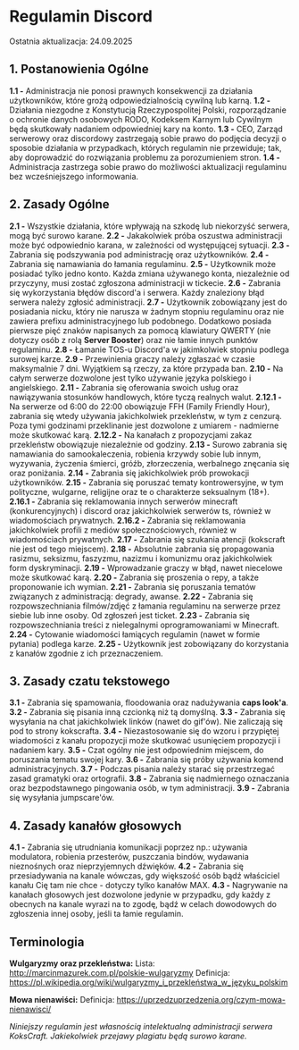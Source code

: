 # Regulamin Discord

Ostatnia aktualizacja: 24.09.2025

## 1. Postanowienia Ogólne

**1.1 -** Administracja nie ponosi prawnych konsekwencji za działania użytkowników, które grożą odpowiedzialnością cywilną lub karną.
**1.2 -** Działania niezgodne z Konstytucją Rzeczypospolitej Polski, rozporządzanie o ochronie danych osobowych RODO, Kodeksem Karnym lub Cywilnym będą skutkowały nadaniem odpowiedniej kary na konto.
**1.3 -** CEO, Zarząd serwerowy oraz discordowy zastrzegają sobie prawo do podjęcia decyzji o sposobie działania w przypadkach, których regulamin nie przewiduje; tak, aby doprowadzić do rozwiązania problemu za porozumieniem stron.
**1.4 -** Administracja zastrzega sobie prawo do możliwości aktualizacji regulaminu bez wcześniejszego informowania.

## 2. Zasady Ogólne

**2.1 -** Wszystkie działania, które wpływają na szkodę lub niekorzyść serwera, mogą być surowo karane.
**2.2 -** Jakakolwiek próba oszustwa administracji może być odpowiednio karana, w zależności od występującej sytuacji.
**2.3 -** Zabrania się podszywania pod administrację oraz użytkowników.
**2.4 -** Zabrania się namawiania do łamania regulaminu.
**2.5 -** Użytkownik może posiadać tylko jedno konto. Każda zmiana używanego konta, niezależnie od przyczyny, musi zostać zgłoszona administracji w tickecie.
**2.6 -** Zabrania się wykorzystania błędów discord'a i serwera. Każdy znaleziony błąd serwera należy zgłosić administracji.
**2.7 -** Użytkownik zobowiązany jest do posiadania nicku, który nie narusza w żadnym stopniu regulaminu oraz nie zawiera prefixu administracyjnego lub podobnego. Dodatkowo posiada pierwsze pięć znaków napisanych za pomocą klawiatury QWERTY (nie dotyczy osób z rolą **Server Booster**) oraz nie łamie innych punktów regulaminu.
**2.8 -** Łamanie TOS-u Discord'a w jakimkolwiek stopniu podlega surowej karze.
**2.9 -** Przewinienia graczy należy zgłaszać w czasie maksymalnie 7 dni. Wyjątkiem są rzeczy, za które przypada ban.
**2.10 -** Na całym serwerze dozwolone jest tylko używanie języka polskiego i angielskiego.
**2.11 -** Zabrania się oferowania swoich usług oraz nawiązywania stosunków handlowych, które tyczą realnych walut.
**2.12.1 -** Na serwerze od 6:00 do 22:00 obowiązuje FFH (Family Friendly Hour), zabrania się wtedy używania jakichkolwiek przekleństw, w tym z cenzurą. Poza tymi godzinami przeklinanie jest dozwolone z umiarem - nadmierne może skutkować karą.
**2.12.2 -** Na kanałach z propozycjami zakaz przekleństw obowiązuje niezależnie od godziny.
**2.13 -** Surowo zabrania się namawiania do samookaleczenia, robienia krzywdy sobie lub innym, wyzywania, życzenia śmierci, gróźb, złorzeczenia, werbalnego znęcania się oraz poniżania.
**2.14 -** Zabrania się jakichkolwiek prób prowokacji użytkowników.
**2.15 -** Zabrania się poruszać tematy kontrowersyjne, w tym polityczne, wulgarne, religijne oraz te o charakterze seksualnym (18+).
**2.16.1 -** Zabrania się reklamowania innych serwerów minecraft (konkurencyjnych) i discord oraz jakichkolwiek serwerów ts, również w wiadomościach prywatnych.
**2.16.2 -** Zabrania się reklamowania jakichkolwiek profili z mediów społecznościowych, również w wiadomościach prywatnych.
**2.17 -** Zabrania się szukania atencji (kokscraft nie jest od tego miejscem).
**2.18 -** Absolutnie zabrania się propagowania rasizmu, seksizmu, faszyzmu, nazizmu i komunizmu oraz jakichkolwiek form dyskryminacji.
**2.19 -** Wprowadzanie graczy w błąd, nawet niecelowe może skutkować karą.
**2.20 -** Zabrania się proszenia o repy, a także proponowanie ich wymian.
**2.21 -** Zabrania się poruszania tematów związanych z administracją: degrady, awanse.
**2.22 -** Zabrania się rozpowszechniania filmów/zdjęć z łamania regulaminu na serwerze przez siebie lub inne osoby. Od zgłoszeń jest ticket.
**2.23 -** Zabrania się rozpowszechniania treści z nielegalnymi oprogramowaniami w Minecraft.
**2.24 -** Cytowanie wiadomości łamiących regulamin (nawet w formie pytania) podlega karze.
**2.25 -** Użytkownik jest zobowiązany do korzystania z kanałów zgodnie z ich przeznaczeniem. 

## 3. Zasady czatu tekstowego

**3.1 -** Zabrania się spamowania, floodowania oraz nadużywania **caps look'a**.
**3.2 -** Zabrania się pisania inną czcionką niż tą domyślną.
**3.3 -** Zabrania się wysyłania na chat jakichkolwiek linków (nawet do gif'ów). Nie zaliczają się pod to strony kokscrafta.
**3.4 -** Niezastosowanie się do wzoru i przypiętej wiadomości z kanału propozycji może skutkować usunięciem propozycji i nadaniem kary.
**3.5 -** Czat ogólny nie jest odpowiednim miejscem, do poruszania tematu swojej kary.
**3.6 -** Zabrania się próby używania komend administracyjnych.
**3.7 -** Podczas pisania należy starać się przestrzegać zasad gramatyki oraz ortografii.
**3.8 -** Zabrania się nadmiernego oznaczania oraz bezpodstawnego pingowania osób, w tym administracji.
**3.9 -** Zabrania się wysyłania jumpscare'ów.

## 4. Zasady kanałów głosowych

**4.1 -** Zabrania się utrudniania komunikacji poprzez np.: używania modulatora, robienia przesterów, puszczania bindów, wydawania nieznośnych oraz nieprzyjemnych dźwięków.
**4.2 -** Zabrania się przesiadywania na kanale wówczas, gdy większość osób bądź właściciel kanału Cię tam nie chce - dotyczy tylko kanałów MAX.
**4.3 -** Nagrywanie na kanałach głosowych jest dozwolone jedynie w przypadku, gdy każdy z obecnych na kanale wyrazi na to zgodę, bądź w celach dowodowych do zgłoszenia innej osoby, jeśli ta łamie regulamin.

## Terminologia
**Wulgaryzmy oraz przekleństwa:**
Lista: http://marcinmazurek.com.pl/polskie-wulgaryzmy
Definicja: https://pl.wikipedia.org/wiki/wulgaryzmy_i_przekleństwa_w_języku_polskim

**Mowa nienawiści:**
Definicja: https://uprzedzuprzedzenia.org/czym-mowa-nienawisci/

_Niniejszy regulamin jest własnością intelektualną administracji serwera KoksCraft._
_Jakiekolwiek przejawy plagiatu będą surowo karane._
